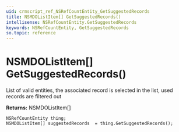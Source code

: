 ```yaml
---
uid: crmscript_ref_NSRefCountEntity_GetSuggestedRecords
title: NSMDOListItem[] GetSuggestedRecords()
intellisense: NSRefCountEntity.GetSuggestedRecords
keywords: NSRefCountEntity, GetSuggestedRecords
so.topic: reference
---
```


# NSMDOListItem[] GetSuggestedRecords()

List of valid entities, the associated record is selected in the list, used records are filtered out

**Returns:** NSMDOListItem[]

```crmscript
NSRefCountEntity thing;
NSMDOListItem[] suggestedRecords  = thing.GetSuggestedRecords();
```

